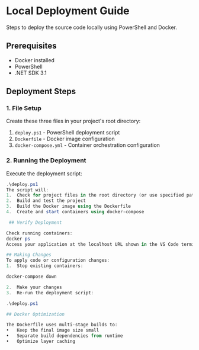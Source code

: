 # Local Deployment Guide

Steps to deploy the source code locally using PowerShell and Docker.

## Prerequisites
- Docker installed
- PowerShell
- .NET SDK 3.1

## Deployment Steps

### 1. File Setup
Create these three files in your project's root directory:

1. `deploy.ps1` - PowerShell deployment script
2. `Dockerfile` - Docker image configuration
3. `docker-compose.yml` - Container orchestration configuration

### 2. Running the Deployment
Execute the deployment script:
```powershell
.\deploy.ps1
The script will:
1.	Check for project files in the root directory (or use specified path)
2.	Build and test the project
3.	Build the Docker image using the Dockerfile
4.	Create and start containers using docker-compose

 ## Verify Deployment

Check running containers:
docker ps
Access your application at the localhost URL shown in the VS Code terminal.

## Making Changes
To apply code or configuration changes:
1.	Stop existing containers:

docker-compose down

2.	Make your changes
3.	Re-run the deployment script:

.\deploy.ps1

## Docker Optimization

The Dockerfile uses multi-stage builds to:
•	Keep the final image size small
•	Separate build dependencies from runtime
•	Optimize layer caching